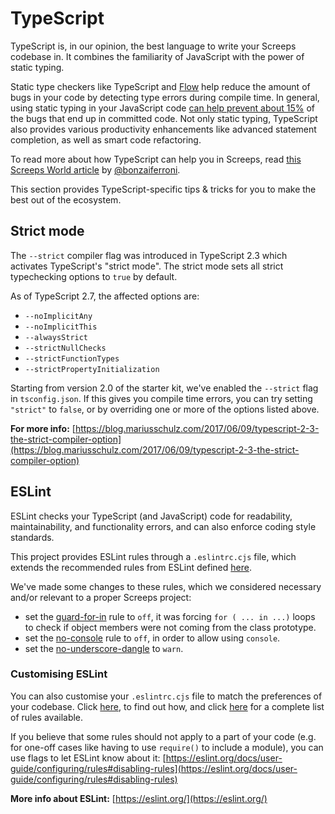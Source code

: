 # TypeScript

TypeScript is, in our opinion, the best language to write your Screeps codebase in. It combines the familiarity of JavaScript with the power of static typing.

Static type checkers like TypeScript and [Flow](https://flow.org/) help reduce the amount of bugs in your code by detecting type errors during compile time. In general, using static typing in your JavaScript code [can help prevent about 15%](https://blog.acolyer.org/2017/09/19/to-type-or-not-to-type-quantifying-detectable-bugs-in-javascript/) of the bugs that end up in committed code. Not only static typing, TypeScript also provides various productivity enhancements like advanced statement completion, as well as smart code refactoring.

To read more about how TypeScript can help you in Screeps, read [this Screeps World article](https://screepsworld.com/2017/07/typescreeps-getting-started-with-ts-in-screeps/) by [@bonzaiferroni](https://github.com/bonzaiferroni).

This section provides TypeScript-specific tips & tricks for you to make the best out of the ecosystem.

## Strict mode

The `--strict` compiler flag was introduced in TypeScript 2.3 which activates TypeScript's "strict mode". The strict mode sets all strict typechecking options to `true` by default.

As of TypeScript 2.7, the affected options are:

* `--noImplicitAny`
* `--noImplicitThis`
* `--alwaysStrict`
* `--strictNullChecks`
* `--strictFunctionTypes`
* `--strictPropertyInitialization`

Starting from version 2.0 of the starter kit, we've enabled the `--strict` flag in `tsconfig.json`. If this gives you compile time errors, you can try setting `"strict"` to `false`, or by overriding one or more of the options listed above.

**For more info:** [https://blog.mariusschulz.com/2017/06/09/typescript-2-3-the-strict-compiler-option](https://blog.mariusschulz.com/2017/06/09/typescript-2-3-the-strict-compiler-option)

## ESLint

ESLint checks your TypeScript (and JavaScript) code for readability, maintainability, and functionality errors, and can also enforce coding style standards.

This project provides ESLint rules through a `.eslintrc.cjs` file, which extends the recommended rules from ESLint defined [here](https://eslint.org/docs/rules/).

We've made some changes to these rules, which we considered necessary and/or relevant to a proper Screeps project:

* set the [guard-for-in](https://eslint.org/docs/rules/guard-for-in) rule to `off`, it was forcing `for ( ... in ...)` loops to check if object members were not coming from the class prototype.
* set the [no-console](https://eslint.org/docs/rules/no-console) rule to `off`, in order to allow using `console`.
* set the [no-underscore-dangle](https://eslint.org/docs/rules/no-underscore-dangle) to `warn`.

### Customising ESLint

You can also customise your `.eslintrc.cjs` file to match the preferences of your codebase. Click [here](https://eslint.org/docs/user-guide/configuring/), to find out how, and click [here](https://eslint.org/docs/rules/) for a complete list of rules available.

If you believe that some rules should not apply to a part of your code \(e.g. for one-off cases like having to use `require()` to include a module\), you can use flags to let ESLint know about it: [https://eslint.org/docs/user-guide/configuring/rules#disabling-rules](https://eslint.org/docs/user-guide/configuring/rules#disabling-rules)

**More info about ESLint:** [https://eslint.org/](https://eslint.org/)

